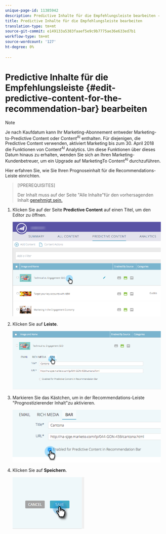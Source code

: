 ```yaml
---
unique-page-id: 11385942
description: Predictive Inhalte für die Empfehlungsleiste bearbeiten - Marketing Docs - Produktdokumentation
title: Predictive Inhalte für die Empfehlungsleiste bearbeiten
translation-type: tm+mt
source-git-commit: e149133a5383faaef5e9c9b7775ae36e633ed7b1
workflow-type: tm+mt
source-wordcount: '127'
ht-degree: 0%

---
```



# Predictive Inhalte für die Empfehlungsleiste {#edit-predictive-content-for-the-recommendation-bar} bearbeiten

>[!NOTE]
>
>Je nach Kaufdatum kann Ihr Marketing-Abonnement entweder Marketing-to-Predictive Content oder Content<sup>AI</sup> enthalten. Für diejenigen, die Predictive Content verwenden, aktiviert Marketing bis zum 30. April 2018 die Funktionen von Content<sup>AI</sup> Analytics. Um diese Funktionen über dieses Datum hinaus zu erhalten, wenden Sie sich an Ihren Marketing-Kundenbetreuer, um ein Upgrade auf MarketingTo Content<sup>AI</sup> durchzuführen.

Hier erfahren Sie, wie Sie Ihren Prognoseinhalt für die Recommendations-Leiste einrichten.

>[!PREREQUISITES]
>
>Der Inhalt muss auf der Seite &quot;Alle Inhalte&quot;für den vorhersagenden Inhalt [genehmigt sein.](/help/marketo/product-docs/predictive-content/working-with-all-content/approve-a-title-for-predictive-content.md)

1. Klicken Sie auf der Seite **Predictive Content** auf einen Titel, um den Editor zu öffnen.

   ![](assets/image2017-10-3-9-3a45-3a13.png)

1. Klicken Sie auf **Leiste**.

   ![](assets/image2017-10-3-9-3a45-3a48.png)

1. Markieren Sie das Kästchen, um in der Recommendations-Leiste &quot;Prognostizierender Inhalt&quot;zu aktivieren.

   ![](assets/image2017-10-3-9-3a46-3a18.png)

1. Klicken Sie auf **Speichern**.

   ![](assets/save.png)
